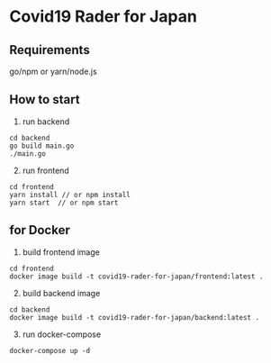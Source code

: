 # Covid19 Rader for Japan

## Requirements
go/npm or yarn/node.js

## How to start

1. run backend
```
cd backend
go build main.go
./main.go
```

2. run frontend
```
cd frontend
yarn install // or npm install
yarn start  // or npm start
```

## for Docker

1. build frontend image

```
cd frontend
docker image build -t covid19-rader-for-japan/frontend:latest .
```

2. build backend image 

```
cd backend
docker image build -t covid19-rader-for-japan/backend:latest .
```

3. run docker-compose

```
docker-compose up -d
```
